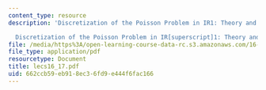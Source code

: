 ```yaml
---
content_type: resource
description: 'Discretization of the Poisson Problem in IR1: Theory and Implementation

  Discretization of the Poisson Problem in IR[superscript]1: Theory and Implementation'
file: /media/https%3A/open-learning-course-data-rc.s3.amazonaws.com/16-920j-numerical-methods-for-partial-differential-equations-sma-5212-spring-2003/662ccb59eb918ec36fd9e444f6fac166_lecs16_17.pdf
file_type: application/pdf
resourcetype: Document
title: lecs16_17.pdf
uid: 662ccb59-eb91-8ec3-6fd9-e444f6fac166
---
```

